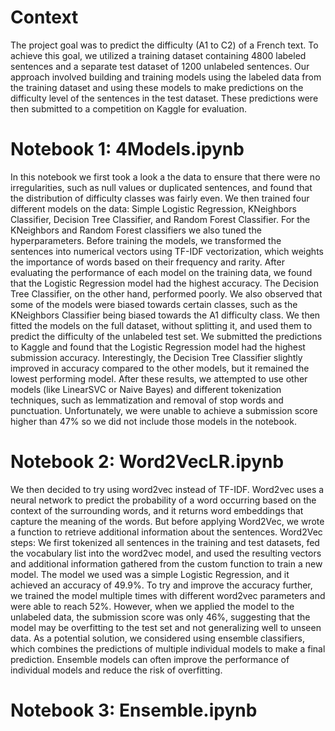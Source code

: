 # Context
The project goal was to predict the difficulty (A1 to C2) of a French text. To achieve this goal, we utilized a training dataset containing 4800 labeled sentences and a separate test dataset of 1200 unlabeled sentences. Our approach involved building and training models using the labeled data from the training dataset and using these models to make predictions on the difficulty level of the sentences in the test dataset. These predictions were then submitted to a competition on Kaggle for evaluation.

# Notebook 1: 4Models.ipynb 

In this notebook we first took a look a the data to ensure that there were no irregularities, such as null values or duplicated sentences, and found that the distribution of difficulty classes was fairly even. 
We then trained four different models on the data: Simple Logistic Regression, KNeighbors Classifier, Decision Tree Classifier, and Random Forest Classifier. For the KNeighbors and Random Forest classifiers we also tuned the hyperparameters.  Before training the models, we transformed the sentences into numerical vectors using TF-IDF vectorization, which weights the importance of words based on their frequency and rarity. 
After evaluating the performance of each model on the training data, we found that the Logistic Regression model had the highest accuracy. The Decision Tree Classifier, on the other hand, performed poorly. We also observed that some of the models were biased towards certain classes, such as the KNeighbors Classifier being biased towards the A1 difficulty class. 
We then fitted the models on the full dataset, without splitting it, and used them to predict the difficulty of the unlabeled test set. We submitted the predictions to Kaggle and found that the Logistic Regression model had the highest submission accuracy. Interestingly, the Decision Tree Classifier slightly improved in accuracy compared to the other models, but it remained the lowest performing model. 
After these results, we attempted to use other models (like LinearSVC or Naive Bayes) and different tokenization techniques, such as lemmatization and removal of stop words and punctuation. Unfortunately, we were unable to achieve a submission score higher than 47% so we did not include those models in the notebook.  

# Notebook 2: Word2VecLR.ipynb

We then decided to try using word2vec instead of TF-IDF. Word2vec uses a neural network to predict the probability of a word occurring based on the context of the surrounding words, and it returns word embeddings that capture the meaning of the words. But before applying Word2Vec, we wrote a function to retrieve additional information about the sentences.
Word2Vec steps: We first tokenized all sentences in the training and test datasets, fed the vocabulary list into the word2vec model, and used the resulting vectors and additional information gathered from the custom function to train a new model. The model we used was a simple Logistic Regression, and it achieved an accuracy of 49.9%. To try and improve the accuracy further, we trained the model multiple times with different word2vec parameters and were able to reach 52%. However, when we applied the model to the unlabeled data, the submission score was only 46%, suggesting that the model may be overfitting to the test set and not generalizing well to unseen data. As a potential solution, we considered using ensemble classifiers, which combines the predictions of multiple individual models to make a final prediction. Ensemble models can often improve the performance of individual models and reduce the risk of overfitting.

# Notebook 3: Ensemble.ipynb 

